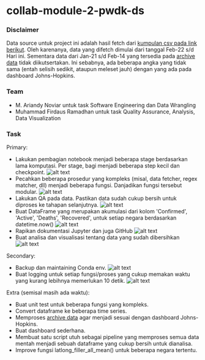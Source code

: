 # collab-module-2-pwdk-ds

### Disclaimer

Data source untuk project ini adalah hasil fetch dari [kumpulan csv pada link berikut](https://github.com/CSSEGISandData/COVID-19/tree/master/csse_covid_19_data/csse_covid_19_daily_reports).
Oleh karenanya, data yang difetch dimulai dari tanggal Feb-22 s/d Hari ini. Sementara data dari Jan-21 s/d Feb-14 yang tersedia pada [archive data](https://github.com/CSSEGISandData/COVID-19/tree/master/archived_data) tidak diikutsertakan. Ini sebabnya, ada beberapa angka yang tidak sama (entah selisih sedikit, ataupun meleset jauh) dengan yang ada pada dashboard Johns-Hopkins.

### Team
- M. Ariandy Noviar untuk task Software Engineering dan Data Wrangling
- Muhammad Firdaus Ramadhan untuk task Quality Assurance, Analysis, Data Visualization

### Task
Primary:
- Lakukan pembagian notebook menjadi beberapa stage berdasarkan lama komputasi. Per stage, bagi menjadi beberapa step kecil dan checkpoint. ![alt text](https://img.shields.io/badge/Ariandy-Done-green.svg "Done by Ariandy")
- Pecahkan beberapa prosedur yang kompleks (misal, data fetcher, regex matcher, dll) menjadi beberapa fungsi. Danjadikan fungsi tersebut modular. ![alt text](https://img.shields.io/badge/Ariandy-Done-green.svg "Done by Ariandy")
- Lakukan QA pada data. Pastikan data sudah cukup bersih untuk diproses ke tahapan selanjutnya. ![alt text](https://img.shields.io/badge/Firdaus-Done-green.svg "Done by Firdaus")
- Buat DataFrame yang merupakan akumulasi dari kolom 'Confirmed', 'Active', 'Deaths', 'Recovered', untuk setiap negara berdasarkan datetime.now() ![alt text](https://img.shields.io/badge/Ariandy-Done-green.svg "Done by Ariandy")
- Rapikan dokumentasi Jupyter dan juga GitHub ![alt text](https://img.shields.io/badge/On_Going-orange.svg "On Going")
- Buat analisa dan visualisasi tentang data yang sudah dibersihkan ![alt text](https://img.shields.io/badge/On_Going-orange.svg "On Going")

Secondary:
- Backup dan maintaining Conda env. ![alt text](https://img.shields.io/badge/Ariandy-Done-green.svg "Done by Ariandy")
- Buat logging untuk setiap fungsi/proses yang cukup memakan waktu yang kurang lebihnya memerlukan 10 detik. ![alt text](https://img.shields.io/badge/On_Going-orange.svg "On Going")

Extra (semisal masih ada waktu):
- Buat unit test untuk beberapa fungsi yang kompleks.
- Convert dataframe ke beberapa time series.
- Memproses [archive data](https://github.com/CSSEGISandData/COVID-19/tree/master/archived_data) agar menjadi sesuai dengan dashboard Johns-Hopkins.
- Buat dashboard sederhana.
- Membuat satu script utuh sebagai pipeline yang memproses semua data mentah menjadi sebuah dataframe yang cukup bersih untuk dianalisa.
- Improve fungsi latlong_filler_all_mean() untuk beberapa negara tertentu.
